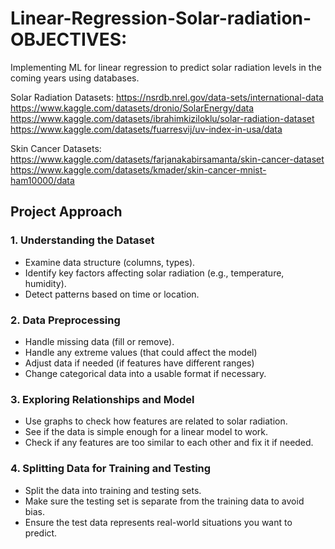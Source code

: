 # Linear-Regression-Solar-radiation-OBJECTIVES:
Implementing ML for linear regression to predict solar radiation levels in the coming years using databases.

Solar Radiation Datasets:
https://nsrdb.nrel.gov/data-sets/international-data
https://www.kaggle.com/datasets/dronio/SolarEnergy/data
https://www.kaggle.com/datasets/ibrahimkiziloklu/solar-radiation-dataset
https://www.kaggle.com/datasets/fuarresvij/uv-index-in-usa/data

Skin Cancer Datasets:
https://www.kaggle.com/datasets/farjanakabirsamanta/skin-cancer-dataset
https://www.kaggle.com/datasets/kmader/skin-cancer-mnist-ham10000/data

## Project Approach

### 1. Understanding the Dataset
  - Examine data structure (columns, types).
  - Identify key factors affecting solar radiation (e.g., temperature, humidity).
  - Detect patterns based on time or location.

### 2. Data Preprocessing
  - Handle missing data (fill or remove).
  - Handle any extreme values (that could affect the model)
  - Adjust data if needed (if features have different ranges)
  - Change categorical data into a usable format if necessary.

### 3. Exploring Relationships and Model 
  - Use graphs to check how features are related to solar radiation.
  - See if the data is simple enough for a linear model to work.
  - Check if any features are too similar to each other and fix it if needed.

### 4. Splitting Data for Training and Testing
  - Split the data into training and testing sets.
  - Make sure the testing set is separate from the training data to avoid bias.
  - Ensure the test data represents real-world situations you want to predict.

